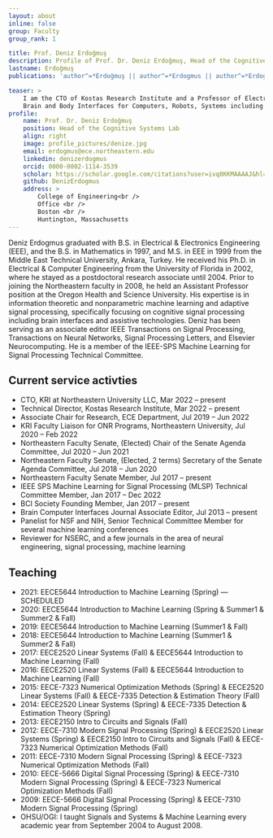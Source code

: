 ```yaml
---
layout: about
inline: false
group: Faculty
group_rank: 1

title: Prof. Deniz Erdoğmuş
description: Profile of Prof. Dr. Deniz Erdoğmuş, Head of the Cognitive Systems Lab
lastname: Erdoğmuş
publications: 'author^=*Erdoğmuş || author^=*Erdogmus || author^=*Erdogmuş || author^=*Erdoğmus || author^=*Erdo{\\u{g}}mus || author^=*Erdoğmus || renamed^=*Deniz Erdogmus'

teaser: >
    I am the CTO of Kostas Research Institute and a Professor of Electrical and Computer Engineering, where he previously served as the first Associate Chair for Research. His research interests are Signal and Image Analysis, Machine Learning, Information Fusion and Inference in multiple application domains
    Brain and Body Interfaces for Computers, Robots, Systems including Human-in-the-loop Cyber-Physical System	
profile:
    name: Prof. Dr. Deniz Erdoğmuş
    position: Head of the Cognitive Systems Lab
    align: right
    image: profile_pictures/denize.jpg
    email: erdogmus@ece.northeastern.edu
    linkedin: denizerdogmus
    orcid: 0000-0002-1114-3539
    scholar: https://scholar.google.com/citations?user=ivq0KKMAAAAJ&hl=en
    github: DenizErdogmus
    address: >
        College of Engineering<br />
        Office <br />
        Boston <br />
        Huntington, Massachusetts
---
```


Deniz Erdogmus graduated with B.S. in Electrical & Electronics Engineering (EEE), and the B.S. in Mathematics in 1997, and M.S. in EEE in 1999 from the Middle East Technical University, Ankara, Turkey. He received his Ph.D. in Electrical & Computer Engineering from the University of Florida in 2002, where he stayed as a postdoctoral research associate until 2004. Prior to joining the Northeastern faculty in 2008, he held an Assistant Professor position at the Oregon Health and Science University. His expertise is in information theoretic and nonparametric machine learning and adaptive signal processing, specifically focusing on cognitive signal processing including brain interfaces and assistive technologies. Deniz has been serving as an associate editor IEEE Transactions on Signal Processing, Transactions on Neural Networks, Signal Processing Letters, and Elsevier Neurocomputing. He is a member of the IEEE-SPS Machine Learning for Signal Processing Technical Committee.

## Current service activties

* CTO, KRI at Northeastern University LLC, Mar 2022 – present
* Technical Director, Kostas Research Institute, Mar 2022 – present
* Associate Chair for Research, ECE Department, Jul 2019 – Jun 2022
* KRI Faculty Liaison for ONR Programs, Northeastern University, Jul 2020 – Feb 2022
* Northeastern Faculty Senate, (Elected) Chair of the Senate Agenda Committee, Jul 2020 – Jun 2021
* Northeastern Faculty Senate, (Elected, 2 terms) Secretary of the Senate Agenda Committee, Jul 2018 – Jun 2020
* Northeastern Faculty Senate Member, Jul 2017 – present
* IEEE SPS Machine Learning for Signal Processing (MLSP) Technical Committee Member, Jan 2017 – Dec 2022
* BCI Society Founding Member, Jan 2017 – present
* Brain Computer Interfaces Journal Associate Editor, Jul 2013 – present
* Panelist for NSF and NIH, Senior Technical Committee Member for several machine learning conferences
* Reviewer for NSERC, and a few journals in the area of neural engineering, signal processing, machine learning

## Teaching
* 2021: EECE5644 Introduction to Machine Learning (Spring) — SCHEDULED
* 2020: EECE5644 Introduction to Machine Learning (Spring & Summer1 & Summer2 & Fall)
* 2019: EECE5644 Introduction to Machine Learning (Summer1 & Fall)
* 2018: EECE5644 Introduction to Machine Learning (Summer1 & Summer2 & Fall)
* 2017: EECE2520 Linear Systems (Fall) & EECE5644 Introduction to Machine Learning (Fall)
* 2016: EECE2520 Linear Systems (Fall) & EECE5644 Introduction to Machine Learning (Fall)
* 2015: EECE-7323 Numerical Optimization Methods (Spring) & EECE2520 Linear Systems (Fall) & EECE-7335 Detection & Estimation Theory (Fall)
* 2014: EECE2520 Linear Systems (Spring) & EECE-7335 Detection & Estimation Theory (Spring)
* 2013: EECE2150 Intro to Circuits and Signals (Fall)
* 2012: EECE-7310 Modern Signal Processing (Spring) & EECE2520 Linear Systems (Spring) & EECE2150 Intro to Circuits and Signals (Fall) & EECE-7323 Numerical Optimization Methods (Fall)
* 2011: EECE-7310 Modern Signal Processing (Spring) & EECE-7323 Numerical Optimization Methods (Fall)
* 2010: EECE-5666 Digital Signal Processing (Spring) & EECE-7310 Modern Signal Processing (Spring) & EECE-7323 Numerical Optimization Methods (Fall)
* 2009: EECE-5666 Digital Signal Processing (Spring) & EECE-7310 Modern Signal Processing (Spring)
* OHSU/OGI: I taught Signals and Systems & Machine Learning every academic year from September 2004 to August 2008.